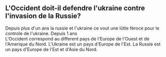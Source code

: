 ## L'Occident doit-il defendre l'ukraine contre l'invasion de la Russie?

Depuis plus d'un ans la russie et l'ukraine ce vout une lûtte féroce pour le controle de l'ukraine. Depuis 1 ans  
L'Occident correspond au different pays de l'Europe de l'Ouest et de l'Amerique du Nord. L'Ukraine est un pays d'Europe de l'Est. La Russie est un pays d'Europe de l'Est et d'Asie du Nord.
